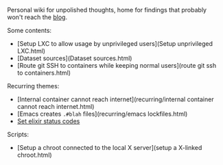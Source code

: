 Personal wiki for unpolished thoughts, home for findings that probably won't reach the [blog](https://codigoparallevar.com/blog/).

Some contents:

 - [Setup LXC to allow usage by unprivileged users](Setup unprivileged LXC.html)
 - [Dataset sources](Dataset sources.html)
 - [Route git SSH to containers while keeping normal users](route git ssh to containers.html)

Recurring themes:

 - [Internal container cannot reach internet](recurring/internal container cannot reach internet.html)
 - [Emacs creates `.#blah` files](recurring/emacs lockfiles.html)
 - [Set elixir status codes](elixir/status-codes.html)

Scripts:

 - [Setup a chroot connected to the local X server](setup a X-linked chroot.html)
